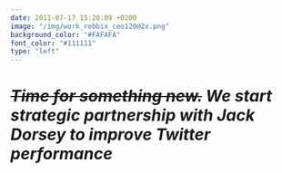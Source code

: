 ```yaml
---
date: 2011-07-17 15:20:09 +0200
image: "/img/work_rebbix_ceo120@2x.png"
background_color: "#FAFAFA"
font_color: "#111111"
type: "left"
---
```

# *~~Time for something new.~~ We start strategic partnership with Jack Dorsey to improve Twitter performance*


